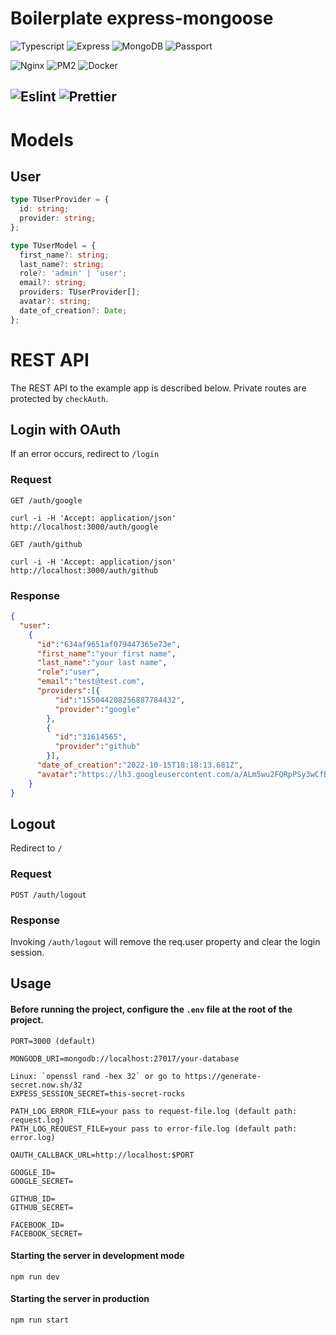 # Boilerplate express-mongoose

![Typescript](https://img.shields.io/badge/Typescript-gray?logo=Typescript)
![Express](https://img.shields.io/badge/Express-gray?logo=Express)
![MongoDB](https://img.shields.io/badge/MongoDB-gray?logo=MongoDB)
![Passport](https://img.shields.io/badge/Passport-gray?logo=Passport)

![Nginx](https://img.shields.io/badge/Nginx-gray?logo=Nginx)
![PM2](https://img.shields.io/badge/PM2-gray?logo=PM2)
![Docker](https://img.shields.io/badge/Docker-gray?logo=Docker)

![Eslint](https://img.shields.io/badge/Eslint-gray?logo=Eslint)
![Prettier](https://img.shields.io/badge/Prettier-gray?logo=Prettier)
---

# Models
## User
```ts
type TUserProvider = {
  id: string;
  provider: string;
};

type TUserModel = {
  first_name?: string;
  last_name?: string;
  role?: 'admin' | 'user';
  email?: string;
  providers: TUserProvider[];
  avatar?: string;
  date_of_creation?: Date;
};
```

# REST API
The REST API to the example app is described below.
Private routes are protected by `checkAuth`.
## Login with OAuth
If an error occurs, redirect to `/login`

### Request
`GET /auth/google`
```
curl -i -H 'Accept: application/json' http://localhost:3000/auth/google
```

`GET /auth/github`
```
curl -i -H 'Accept: application/json' http://localhost:3000/auth/github
```

### Response
```json
{
  "user":
    {
      "id":"634af9651af079447365e73e",
      "first_name":"your first name",
      "last_name":"your last name",
      "role":"user",
      "email":"test@test.com",
      "providers":[{
          "id":"155044208256887784432",
          "provider":"google"
        },
        {
          "id":"31614565",
          "provider":"github"
        }],
      "date_of_creation":"2022-10-15T18:18:13.681Z",
      "avatar":"https://lh3.googleusercontent.com/a/ALm5wu2FQRpPSy3wCfBC6m6ttuuRJ6vKdDxbxKvYeibF=s96-c"
    }
}
```

## Logout
Redirect to `/`

### Request
`POST /auth/logout`
### Response
Invoking `/auth/logout` will remove the req.user property and clear the login session.



## Usage
#### Before running the project, configure the `.env` file at the root of the project.
```
PORT=3000 (default)

MONGODB_URI=mongodb://localhost:27017/your-database

Linux: `openssl rand -hex 32` or go to https://generate-secret.now.sh/32
EXPESS_SESSION_SECRET=this-secret-rocks

PATH_LOG_ERROR_FILE=your pass to request-file.log (default path: request.log)
PATH_LOG_REQUEST_FILE=your pass to error-file.log (default path: error.log) 

OAUTH_CALLBACK_URL=http://localhost:$PORT

GOOGLE_ID=
GOOGLE_SECRET=

GITHUB_ID=
GITHUB_SECRET=

FACEBOOK_ID=
FACEBOOK_SECRET=
```

#### Starting the server in development mode

```
npm run dev
```

#### Starting the server in production
```
npm run start
```